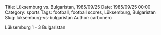 Title: Lüksemburg vs. Bulgaristan, 1985/09/25
Date: 1985/09/25 00:00
Category: sports
Tags: football, football scores, Lüksemburg, Bulgaristan
Slug: luksemburg-vs-bulgaristan
Author: carbonero


Lüksemburg 1 - 3 Bulgaristan
